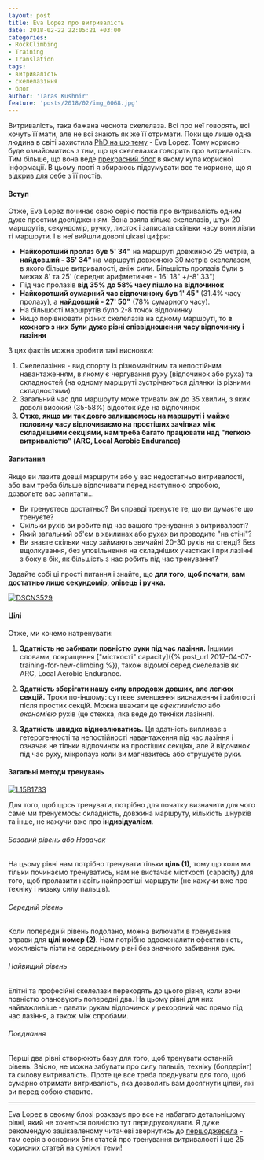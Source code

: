 ```yaml
---
layout: post
title: Eva Lopez про витривалість
date: 2018-02-22 22:05:21 +03:00
categories:
- RockClimbing
- Training
- Translation
tags:
- витривалість
- скелелазіння
- блог
author: 'Taras Kushnir'
feature: 'posts/2018/02/img_0068.jpg'
---
```


Витривалість, така бажана чеснота скелелаза. Всі про неї говорять, всі хочуть її мати, але не всі знають як же її отримати. Поки що лише одна людина в світі захистила [PhD на цю тему](https://ruidera.uclm.es/xmlui/bitstream/handle/10578/5402/TESIS%20L%C3%B3pez%20Rivera.pdf?sequence=1) - Eva Lopez. Тому корисно буде ознайомитись з тим, що ця скелелазка говорить про витривалість. Тим більше, що вона веде [прекрасний блог](https://en-eva-lopez.blogspot.com) в якому купа корисної інформації. В цьому пості я збираюсь підсумувати все те корисне, що я відкрив для себе з її постів.

<!--more-->

#### Вступ

Отже, Eva Lopez починає свою серію постів про витривалість одним дуже простим дослідженням. Вона взяла кілька скелелазів, штук 20 маршрутів, секундомір, ручку, листок і записала скільки часу вони лізли ті маршрути. І в неї вийшли доволі цікаві цифри:

* **Найкоротший пролаз був 5' 34"** на маршруті довжиною 25 метрів, а **найдовший - 35' 34"** на маршруті довжиною 30 метрів скелелазом, в якого більше витривалості, аніж сили. Більшість пролазів були в межах 8' та 25' (середнє арифметичне - 16' 18" +/-8' 33")
* Під час пролазів **від 35% до 58% часу пішло на відпочинок**
* **Найкоротший сумарний час відпочиноку був 1' 45"** (31.4% часу пролазу), а **найдовший - 27' 50"** (78% сумарного часу).
* На більшості маршрутів було 2-8 точок відпочинку
* Якщо порівнювати різних скелелазів на одному маршруті, то **в кожного з них були дуже різні співвідношення часу відпочинку і лазіння**

З цих фактів можна зробити такі висновки:

1. Скелелазіння - вид спорту із різноманітним та непостійним навантаженням, в якому є чергування руху (відпочинок або руха) та складностей (на одному маршруті зустрічаються ділянки із різними складностями)
2. Загальний час для маршруту може тривати аж до 35 хвилин, з яких доволі високий (35-58%) відсоток йде на відпочинок
3. **Отже, якщо ми так довго залишаємось на маршруті і майже половину часу відпочиваємо на простіших зачіпках між складнішими секціями, нам треба багато працювати над "легкою витривалістю" (ARC, Local Aerobic Endurance)**

#### Запитання

Якщо ви лазите довші маршрути або у вас недостатньо витривалості, або вам треба більше відпочивати перед наступною спробою, дозвольте вас запитати...

* Ви тренуєтесь достатньо? Ви справді тренуєте те, що ви думаєте що тренуєте?
* Скільки рухів ви робите під час вашого тренування з витривалості?
* Який загальний об'єм в хвилинах або рухах ви проводите "на стіні"?
* Ви знаєте скільки часу займають звичайні 20-30 рухів на стенді? Без вщолкування, без уповільнення на складніших участках і при лазінні з боку в бік, як більшість з нас робить під час тренування?

Задайте собі ці прості питання і знайте, що **для того, щоб почати, вам достатньо лише секундомір, олівець і ручка.**

<a data-flickr-embed="true"  href="https://www.flickr.com/photos/ribtoks/9140108437/in/album-72157634337229954/" title="DSCN3529"><img src="https://farm3.staticflickr.com/2878/9140108437_d16b9426b1_b.jpg" alt="DSCN3529"></a>

#### Цілі

Отже, ми хочемо натренувати:

1. **Здатність не забивати повністю руки під час лазіння.**
Іншими словами, покращення ["місткості" capacity]({% post_url 2017-04-07-training-for-new-climbing %}), також відомої серед скелелазів як ARC, Local Aerobic Endurance.

2. **Здатність зберігати нашу силу впродовж довших, але легких секцій.**
Трохи по-іншому: суттєве зменшення виснаження і забитості після простих секцій. Можна вважати це _ефективністю_ або _економією_ рухів (це стежка, яка веде до техніки лазіння).

3. **Здатність швидко відновлюватись.**
Ця здатність випливає з гетерогенності та непостійності навантаження під час лазіння і означає не тільки відпочинок на простіших секціях, але й відочинок під час руху, мікропауз коли ви магнезитесь або струшуєте руки.

#### Загальні методи тренувань

<a data-flickr-embed="true"  href="https://www.flickr.com/photos/ribtoks/31267747606/in/album-72157673192289944/" title="L15B1733"><img src="https://farm6.staticflickr.com/5611/31267747606_0922019e92_b.jpg" alt="L15B1733"></a>

Для того, щоб щось тренувати, потрібно для початку визначити для чого саме ми тренуємось: складність, довжина маршруту, кількість шнурків та інше, не кажучи вже про **індивідуалізм**.

###### Базовий рівень або Новачок

На цьому рівні нам потрібно тренувати тільки **ціль (1)**, тому що коли ми тільки починаємо тренуватись, нам не вистачає місткості (capacity) для того, щоб пролазити навіть найпростіші маршрути (не кажучи вже про техніку і низьку силу пальців).

###### Середній рівень

Коли попередній рівень подолано, можна включати в тренування вправи для **цілі номер (2)**. Нам потрібно вдосконалити ефективність, можливість лізти на середньому рівні без значного забивання рук.

###### Найвищий рівень

Елітні та професійні скелелази переходять до цього рівня, коли вони повністю опановують попередні два. На цьому рівні для них найважливіше - давати рукам відпочинок у рекордний час прямо під час лазіння, а також між спробами.

###### Поєднання

Перші два рівні створюють базу для того, щоб тренувати останній рівень. Звісно, не можна забувати про силу пальців, техніку (болдерінг) та силову витривалість. Проте це все треба поєднувати для того, щоб сумарно отримати витривалість, яка дозволить вам досягнути цілей, які ви перед собою ставите.

<hr>

Eva Lopez в своєму блозі розказує про все на набагато детальнішому рівні, який не хочеться повністю тут передруковувати. Я дуже рекомендую зацікавленому читачеві звернутись до [першоджерела](https://en-eva-lopez.blogspot.com/2014/11/update-endurance-training-in-sport.html) - там серія з основних 5ти статей про тренування витривалості і ще 25 корисних статей на суміжні теми!

<script async src="//embedr.flickr.com/assets/client-code.js" charset="utf-8"></script>